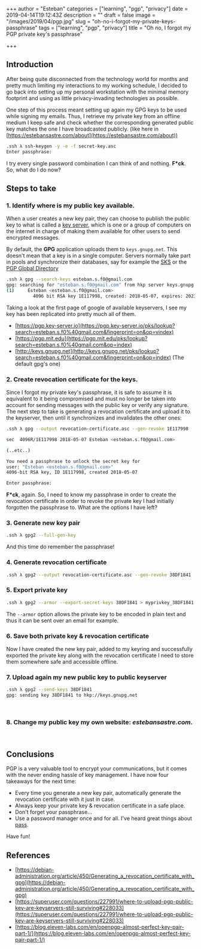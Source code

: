 +++
author = "Esteban"
categories = ["learning", "pgp", "privacy"]
date = 2019-04-14T19:12:43Z
description = ""
draft = false
image = "/images/2019/04/pgp.jpg"
slug = "oh-no-i-forgot-my-private-keys-passphrase"
tags = ["learning", "pgp", "privacy"]
title = "Oh no, I forgot my PGP private key's passphrase"

+++


## Introduction

After being quite disconnected from the technology world for months and pretty much limiting my interactions to my working schedule, I decided to go back into setting up my personal workstation with the minimal memory footprint and using as little privacy-invading technologies as possible. 

One step of this process meant setting up again my GPG keys to be used while signing my emails. Thus, I retrieve my private key from an offline medium I keep safe and check whether the corresponding generated public key matches the one I have broadcasted publicly. (like here in [https://estebansastre.com/about](https://estebansastre.com/about))


```sh
.ssh λ ssh-keygen -y -e -f secret-key.asc
Enter passphrase:
```

I try every single password combination I can think of and nothing. **F*ck**. So, what do I do now?


## Steps to take

### 1. Identify where is my public key available.

When a user creates a new key pair, they can choose to publish the public key to what is called a [key server](https://en.wikipedia.org/wiki/Key_server_%28cryptographic%29), which is one or a group of computers on the  internet in charge of making them available for other users to send encrypted messages. 

By default, the **GPG** application uploads them to `keys.gnupg.net`. This doesn't mean that a key is in a single computer. Servers normally take part in pools and synchronize their databases, say for example the [SKS](https://sks-keyservers.net/) or the [PGP Global Directory](https://keyserver.pgp.com/vkd/GetWelcomeScreen.event)


```sh
.ssh λ gpg --search-keys esteban.s.f0@gmail.com
gpg: searching for "esteban.s.f0@gmail.com" from hkp server keys.gnupg.net
(1)     Esteban <esteban.s.f0@gmail.com>
          4096 bit RSA key 1E117998, created: 2018-05-07, expires: 2023-05-06
```

Taking a look at the first page of google of available keyservers, I see my key has been replicated into pretty much all of them.

* [https://pgp.key-server.io](https://pgp.key-server.io/pks/lookup?search=esteban.s.f0%40gmail.com&fingerprint=on&op=vindex)
* [https://pgp.mit.edu](https://pgp.mit.edu/pks/lookup?search=esteban.s.f0%40gmail.com&op=index)
* [http://keys.gnupg.net](http://keys.gnupg.net/pks/lookup?search=esteban.s.f0%40gmail.com&fingerprint=on&op=index) (The default gpg's one)

### 2. Create revocation certificate for the keys.

Since I forgot my private key's passphrase, it is safe to assume it is equivalent to it being compromised and must no longer be taken into account for sending messages with the public key or verify any signature. The next step to take is generating a revocation certificate and upload it to the keyserver, then until it synchronizes and invalidates the other ones:

```sh
.ssh λ gpg --output revocation-certificate.asc --gen-revoke 1E117998

sec  4096R/1E117998 2018-05-07 Esteban <esteban.s.f0@gmail.com>

(..etc..)

You need a passphrase to unlock the secret key for
user: "Esteban <esteban.s.f0@gmail.com>"
4096-bit RSA key, ID 1E117998, created 2018-05-07

Enter passphrase: 

```

**F*ck**, again. So, I need to know my passphrase in order to create the revocation certificate in order to revoke the private key I had initially forgotten the passphrase to. What are the options I have left?

### 3. Generate new key pair

```sh
.ssh λ gpg2 --full-gen-key
```

And this time do remember the passphrase!

### 4. Generate revocation certificate

```sh
.ssh λ gpg2 --output revocation-certificate.asc --gen-revoke 38DF1841
```

### 5. Export private key

```sh
.ssh λ gpg2 --armor --export-secret-keys 38DF1841 > myprivkey_38DF1841.priv
```

The `--armor` option allows the private key to be encoded in plain text and thus it can be sent over an email for example.


### 6. Save both private key & revocation certificate

Now I have created the new key pair, added to my keyring and successfully exported the private key along with the revocation certificate I need to store them somewhere safe and accessible offline.


### 7. Upload again my new public key to public keyserver

```sh
.ssh λ gpg2 --send-keys 38DF1841
gpg: sending key 38DF1841 to hkp://keys.gnupg.net
```

<br>

### 8. Change my public key my own website: *estebansastre.com*.

<br>

## Conclusions

PGP is a very valuable tool to encrypt your communications, but it comes with the never ending hassle of key management. I have now four takeaways for the next time:

* Every time you generate a new key pair, automatically generate the revocation certificate with it just in case.
* Always keep your private key & revocation certificate in a safe place.
* Don't forget your passphrase...
* Use a password manager once and for all. I've heard great things about [pass](https://www.passwordstore.org/).



Have fun!


## References

* [https://debian-administration.org/article/450/Generating_a_revocation_certificate_with_gpg](https://debian-administration.org/article/450/Generating_a_revocation_certificate_with_gpg)
* [https://superuser.com/questions/227991/where-to-upload-pgp-public-key-are-keyservers-still-surviving#228033](https://superuser.com/questions/227991/where-to-upload-pgp-public-key-are-keyservers-still-surviving#228033)
* [https://blog.eleven-labs.com/en/openpgp-almost-perfect-key-pair-part-1/](https://blog.eleven-labs.com/en/openpgp-almost-perfect-key-pair-part-1/)

